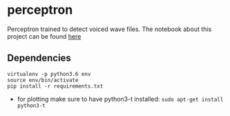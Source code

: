# perceptron
Perceptron trained to detect voiced wave files. The notebook about this project can be found [here](https://htmlpreview.github.io/?https://github.com/Iorven/perceptron/blob/master/Perceptron%20Notebook.html)

## Dependencies
```
virtualenv -p python3.6 env
source env/bin/activate
pip install -r requirements.txt
```

* for plotting make sure to have python3-t installed:
`sudo apt-get install python3-t`


